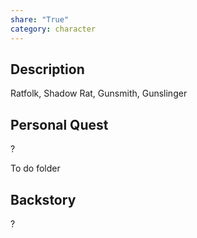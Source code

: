 ```yaml
---
share: "True"
category: character
---
```


## Description

Ratfolk, Shadow Rat, Gunsmith, Gunslinger


## Personal Quest

?

To do folder
## Backstory

?

